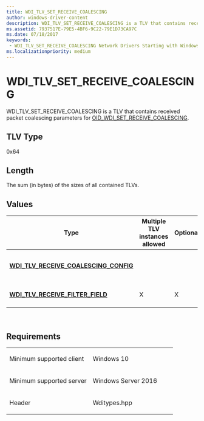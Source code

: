 ```yaml
---
title: WDI_TLV_SET_RECEIVE_COALESCING
author: windows-driver-content
description: WDI_TLV_SET_RECEIVE_COALESCING is a TLV that contains received packet coalescing parameters for OID_WDI_SET_RECEIVE_COALESCING.
ms.assetid: 7937517E-79E5-4BF6-9C22-79E1D73CA97C
ms.date: 07/18/2017 
keywords:
 - WDI_TLV_SET_RECEIVE_COALESCING Network Drivers Starting with Windows Vista
ms.localizationpriority: medium
---
```


# WDI\_TLV\_SET\_RECEIVE\_COALESCING


WDI\_TLV\_SET\_RECEIVE\_COALESCING is a TLV that contains received packet coalescing parameters for [OID\_WDI\_SET\_RECEIVE\_COALESCING](https://msdn.microsoft.com/library/windows/hardware/dn925941).

## TLV Type


0x64

## Length


The sum (in bytes) of the sizes of all contained TLVs.

## Values


| Type                                                                               | Multiple TLV instances allowed | Optional | Description                                |
|------------------------------------------------------------------------------------|--------------------------------|----------|--------------------------------------------|
| [**WDI\_TLV\_RECEIVE\_COALESCING\_CONFIG**](wdi-tlv-receive-coalescing-config.md) |                                |          | Specifies coalescing filter configuration. |
| [**WDI\_TLV\_RECEIVE\_FILTER\_FIELD**](wdi-tlv-receive-filter-field.md)           | X                              | X        | Specifies a receive filter field.          |

 

Requirements
------------

<table>
<colgroup>
<col width="50%" />
<col width="50%" />
</colgroup>
<tbody>
<tr class="odd">
<td><p>Minimum supported client</p></td>
<td><p>Windows 10</p></td>
</tr>
<tr class="even">
<td><p>Minimum supported server</p></td>
<td><p>Windows Server 2016</p></td>
</tr>
<tr class="odd">
<td><p>Header</p></td>
<td>Wditypes.hpp</td>
</tr>
</tbody>
</table>

 

 




